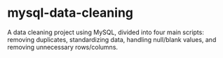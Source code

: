 # mysql-data-cleaning
A data cleaning project using MySQL, divided into four main scripts: removing duplicates, standardizing data, handling null/blank values, and removing unnecessary rows/columns.
